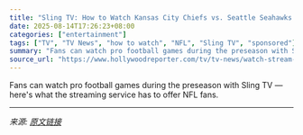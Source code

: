```yaml
---
title: "Sling TV: How to Watch Kansas City Chiefs vs. Seattle Seahawks Live Online"
date: 2025-08-14T17:26:23+08:00
categories: ["entertainment"]
tags: ["TV", "TV News", "how to watch", "NFL", "Sling TV", "sponsored"]
summary: "Fans can watch pro football games during the preseason with Sling TV — here's what the streaming service has to offer NFL fans."
source_url: "https://www.hollywoodreporter.com/tv/tv-news/watch-stream-kansas-city-chiefs-vs-seattle-seahawks-online-sling-tv-1236344557/"
---
```


Fans can watch pro football games during the preseason with Sling TV — here's what the streaming service has to offer NFL fans.

---

*来源: [原文链接](https://www.hollywoodreporter.com/tv/tv-news/watch-stream-kansas-city-chiefs-vs-seattle-seahawks-online-sling-tv-1236344557/)*
